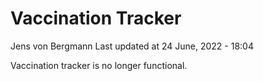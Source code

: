 Vaccination Tracker
================
Jens von Bergmann
Last updated at 24 June, 2022 - 18:04

Vaccination tracker is no longer functional.
